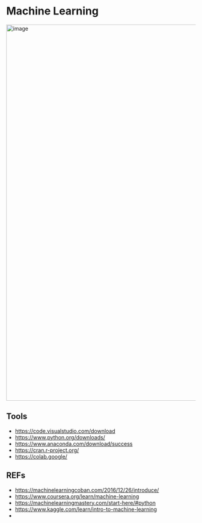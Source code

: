 
# Machine Learning

<img width="1398" height="1000" alt="image" src="https://github.com/user-attachments/assets/37908d41-a9a8-413c-a9bc-5943d99740ad" />


## Tools
- https://code.visualstudio.com/download
- https://www.python.org/downloads/
- https://www.anaconda.com/download/success
- https://cran.r-project.org/
- https://colab.google/
  

## REFs
- https://machinelearningcoban.com/2016/12/26/introduce/
- https://www.coursera.org/learn/machine-learning
- https://machinelearningmastery.com/start-here/#python
- https://www.kaggle.com/learn/intro-to-machine-learning
- 
